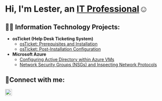 <h1>Hi, I'm Lester, an <a href="https://linkedin.com/in/l1120">IT Professional</a>☺</h1>

<h2>👨‍💻 Information Technology Projects:</h2>

- <b>osTicket (Help Desk Ticketing System)</b>
  - [osTicket: Prerequisites and Installation](https://github.com/lestersanchez1120/osticket-prereqs/blob/main/README.md)
  - [osTicket: Post-Installation Configuration](https://github.com/lestersanchez1120/post-installation-configuration/blob/main/README.md)
- <b>Microsoft Azure</b>
  - [Configuring Active Directory within Azure VMs](https://github.com/lestersanchez1120/configure-ad)
  - [Network Security Groups (NSGs) and Inspecting Network Protocols](https://github.com/lestersanchez1120/azure-network-protocols)

<h2>🤳Connect with me:</h2>


[<img align="left" alt="Josh | LinkedIn" width="22px" src="https://cdn.jsdelivr.net/npm/simple-icons@v3/icons/linkedin.svg" />][linkedin]


[linkedin]: https://linkedin.com/in/l1120
